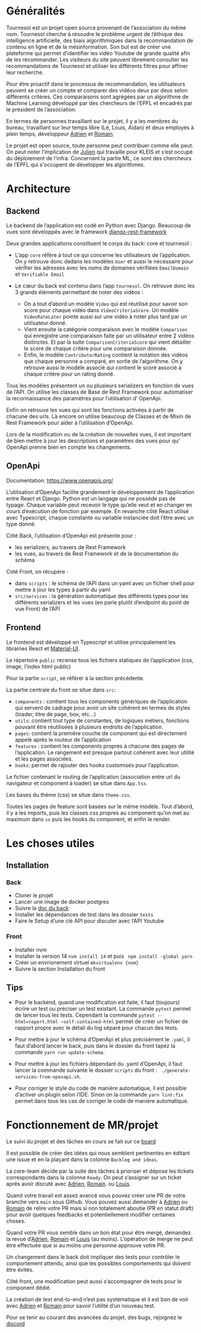 # Généralités

Tournesol est un projet open source provenant de l’association du même nom. Tournesol cherche à résoudre le problème urgent de l’éthique des intelligence artificielle, des biais algorithmiques dans la recommandation de contenu en ligne et de la mésinformation. Son but est de créer une plateforme qui permet d’identifier les vidéo Youtube de grande qualité afin de les recommander. Les visiteurs du site peuvent librement consulter les recommandations de Tournesol et utiliser les différents filtres pour affiner leur recherche.

Pour être proactif dans le processus de recommandation, les utilisateurs peuvent se créer un compte et comparer des vidéos deux par deux selon différents critères. Ces comparaisons sont agrégées par un algorithme de Machine Learning développé par des chercheurs de l’EPFL et encadrés par le président de l’association.

En termes de personnes travaillant sur le projet, il y a les membres du bureau, travaillant sur leur temps libre (Lé, Louis, Aidan) et deux employés à plein temps, développeur [Adrien][Adrien] et [Romain][Romain].

Le projet est open source, toute personne peut contribuer comme elle peut. On peut noter l’implication de [Julien](https://github.com/jstainer-kleis) qui travaille pour KLEIS et s’est occupé du déploiement de l’infra.
Concernant la partie ML, ce sont des chercheurs de l’EPFL qui s'occupent de développer les algorithmes.


#  Architecture

## Backend

Le backend de l’application est codé en Python avec Django. Beaucoup de vues sont développés avec le framework [django-rest-framework](https://www.django-rest-framework.org/)

Deux grandes applications constituent le corps du back: core et tournesol :
- L’app `core` réfère à tout ce qui concerne les utilisateurs de l’application. On y retrouve donc dedans les modèles `User` et aussi le nécessaire pour vérifier les adresses avec les noms de domaines vérifiées `EmailDomain` et `Verifiable Email`

- Le cœur du back est contenu dans l’app `tournesol`. On retrouve donc les 3 grands éléments permettant de noter des vidéos :
    - On a tout d’abord un modèle `Video` qui est réutilisé pour savoir son score pour chaque vidéo dans `VideoCriteriaScore`. Un modèle `VideoRateLater` pointe aussi sur une vidéo à noter plus tard par un utilisateur donné.
    - Vient ensuite la catégorie comparaison avec le modèle `Comparison` qui enregistre une comparaison faite par un utilisateur entre 2 vidéos distinctes. Et par la suite `ComparisonCriteriaScore` qui vient détailler le score de chaque critère pour une comparaison donnée.
    - Enfin, le modèle `ContributorRating` contient la notation des vidéos que chaque personne a comparé, en sortie de l’algorithme. On y retrouve aussi le modèle associé qui contient le score associé à chaque critère pour un rating donné.

Tous les modèles présentent un ou plusieurs serializers en fonction de vues de l’API. On utilise les classes de Base de Rest Framework pour automatiser la reconnaissance des paramètres pour l’utilisation d’ OpenApi.

Enfin on retrouve les vues qui sont les fonctions activées à partir de chacune des urls. Là encore on utilise beaucoup de Classes et de Mixin de Rest Framework pour aider à l’utilisation d’OpenApi.

Lors de la modification ou de la création de nouvelles vues, il est important de bien mettre à jour les descriptions et paramètres des vues pour qu’ OpenApi prenne bien en compte les changements.

##  OpenApi

Documentation: https://www.openapis.org/

L’utilisation d’OpenApi facilite grandement le développement de l’application entre React et Django. Python est un langage qui ne possède pas de typage. Chaque variable peut recevoir le type qu’elle veut et en changer en cours d’exécution de fonction par exemple. En revanche côté React utilisé avec Typescript, chaque constante ou variable instanciée doit l’être avec un type donné.

Côté Back, l’utilisation d’OpenApi est présente pour :
- les serializers, au travers de Rest Framework
- les vues, au travers de Rest Framework et de la documentation du schéma

Coté Front, on récupère :
- dans `scripts` : le schéma de l’API dans un yaml avec un fichier shell pour mettre à jour les types à partir du yaml
- `src/services` : la génération automatique des différents types pour les différents serializers et les vues (en parle plutôt d’endpoint du point de vue Front) de l’API

## Frontend

Le frontend est développé en Typescript et utilise principalement les librairies React et [Material-UI](https://mui.com/getting-started/usage/).

Le répertoire `public` recense tous les fichiers statiques de l’application (css, image, l’index html public)

Pour la partie `script`, se référer à la section précédente.

La partie centrale du front se situe dans `src`:
- `components` : contient tous les components génériques de l’application qui servent de cadrage pour avoir un site cohérent en termes de styles (loader, titre de page, box, etc…)
- `utils`: contient tout type de constantes, de logiques métiers, fonctions pouvant être réutilisées à plusieurs endroits de l’application.
- `pages`: contient la première couche de component qui est directement appelé après le routeur de l’application
- `features` : contient les components propres à chacune des pages de l’application. Le rangement est presque partout cohérent avec leur utilité et les pages associées.
- `hooks`: permet de rajouter des hooks customisés pour l’application.

Le fichier contenant le routing de l’application (association entre url du navigateur et component à loader) se situe dans `App.tsx`.

Les bases du thème (css) se situe dans `theme.css`.

Toutes les pages de feature sont basées sur le même modèle. Tout d’abord, il y a les imports, puis les classes css propres au component qu’on met au maximum dans `sx` puis les hooks du component, et enfin le render.

# Les choses utiles

## Installation

### Back

- Cloner le projet
- Lancer une image de docker postgres
- Suivre la [doc du back](https://github.com/tournesol-app/tournesol/tree/main/backend)
- Installer les dépendances de test dans les dossier `tests`
- Faire le Setup d’une clé API pour discuter avec l’API Youtube

### Front

- Installer nvm 
- Installer la version 14 `nvm install 14` et puis ` npm install -global yarn`
- Créer un envrionement virtuel `mkvirtualenv {nom}`
- Suivre la section Installation du front

## Tips

- Pour le backend, quand une modification est faite, il faut (toujours) écrire un test ou préciser un test existant. La commande `pytest` permet de lancer tous les tests.
Cependant la commande `pytest --html=report.html –self-contained-html` permet de créer un fichier de rapport propre avec le détail du log séparé pour chacun des tests.

- Pour mettre à jour le schéma d’OpenApi et plus précisément le `.yaml`, il faut d’abord lancer le back, puis dans le dossier du front tapez la commande `yarn run update-schema`.

- Pour mettre à jour les fichiers dépendant du .yaml d’OpenApi, il faut lancer la commande suivante le dossier `scripts` du front : ` ./generate-services-from-openapi.sh`.

- Pour corriger le style du code de manière automatique, il est possible d’activer un plugin selon l’IDE. Sinon on la commande `yarn lint:fix` permet dans tous les cas de corriger le code de manière automatique.

# Fonctionnement de MR/projet

Le suivi du projet et des tâches en cours se fait sur ce [board](https://github.com/tournesol-app/tournesol/projects/9)

Il est possible de créer des idées qui nous semblent pertinentes en éditant une issue et en la plaçant dans la colonne `Backlog and ideas`.

La core-team décide par la suite des tâches à prioriser et dépose les tickets correspondants dans la colonne `Ready`. On peut s’assigner sur un ticket après avoir discuté avec [Adrien][Adrien], [Romain][Romain]. ou [Louis][Louis].

Quand votre travail est assez avancé vous pouvez créer une PR de votre branche vers `main` sous Github. Vous pouvez aussi demander à [Adrien][Adrien] ou [Romain][Romain] de relire votre PR mais si non totalement aboutie (PR en statut draft) pour avoir quelques feedbacks et potentiellement modifier certaines choses.

Quand votre PR vous semble dans un bon état pour être mergé, demandez la revue d’[Adrien][Adrien], [Romain][Romain] et [Louis][Louis] (au moins). L’opération de merge ne peut être effectuée que si au moins une personne approuve votre PR.

Un changement dans le back doit impliquer des tests pour contrôler le comportement attendu, ainsi que les possibles comportements qui doivent être évités.

Côté front, une modification peut aussi s’accompagner de tests pour le component dédié.

La création de test end-to-end n’est pas systématique et il est bon de voir avec [Adrien][Adrien] et [Romain][Romain] pour savoir l’utilité d’un nouveau test.

Pour se tenir au courant des avancées du projet, des bugs, rejoignez le [discord][tournesol-discord-join]

[tournesol-discord-join]: https://discord.gg/WvcSG55Bf3
[Adrien]: https://github.com/amatissart
[Romain]: https://github.com/GresilleSiffle
[Louis]: https://github.com/lfaucon